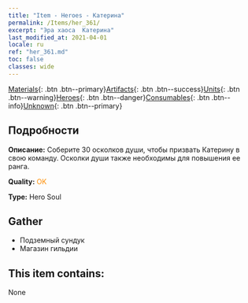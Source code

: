 ```yaml
---
title: "Item - Heroes - Катерина"
permalink: /Items/her_361/
excerpt: "Эра хаоса  Катерина"
last_modified_at: 2021-04-01
locale: ru
ref: "her_361.md"
toc: false
classes: wide
---
```

 [Materials](/ru/Items/){: .btn .btn--primary}[Artifacts](/ru/Items/Artifacts/){: .btn .btn--success}[Units](/ru/Items/Units/){: .btn .btn--warning}[Heroes](/ru/Items/Heroes/){: .btn .btn--danger}[Consumables](/ru/Items/Consumables/){: .btn .btn--info}[Unknown](/ru/Items/Unknown/){: .btn .btn--primary}

## Подробности
 **Описание:** Соберите 30 осколков души, чтобы призвать Катерину в свою команду. Осколки души также необходимы для повышения ее ранга.

 **Quality:** <span style="color: #FF8C00">OK</span>

 **Type:** Hero Soul

## Gather

*    Подземный сундук 
*    Магазин гильдии 

## This item contains:

  None

